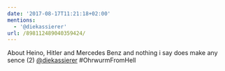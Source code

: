 ```yaml
---
date: '2017-08-17T11:21:18+02:00'
mentions:
  - '@diekassierer'
url: /898112489040359424/
---
```

About Heino, Hitler and Mercedes Benz
and nothing i say does make any sence (2) [@diekassierer](https://twitter.com/@diekassierer) #OhrwurmFromHell
